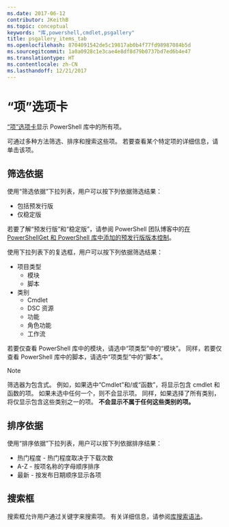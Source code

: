 ```yaml
---
ms.date: 2017-06-12
contributor: JKeithB
ms.topic: conceptual
keywords: "库,powershell,cmdlet,psgallery"
title: psgallery_items_tab
ms.openlocfilehash: 8704091542de5c19817ab0b4f77fd98987084b5d
ms.sourcegitcommit: 1a0a0928c1e3cae4e8df8d79b0737bd7ed6b4e47
ms.translationtype: HT
ms.contentlocale: zh-CN
ms.lasthandoff: 12/21/2017
---
```

# <a name="items-tab"></a>“项”选项卡

[“项”选项卡](https://www.powershellgallery.com/items)显示 PowerShell 库中的所有项。

可通过多种方法筛选、排序和搜索这些项。
若要查看某个特定项的详细信息，请单击该项。

## <a name="filter-by"></a>筛选依据

使用“筛选依据”下拉列表，用户可以按下列依据筛选结果：
* 包括预发行版
* 仅稳定版

若要了解“预发行版”和“稳定版”，请参阅 PowerShell 团队博客中的[在 PowerShellGet 和 PowerShell 库中添加的预发行版版本控制](https://blogs.msdn.microsoft.com/powershell/2017/12/05/prerelease-versioning-added-to-powershellget-and-powershell-gallery/)。

使用下拉列表下的复选框，用户可以按下列依据筛选结果：
* 项目类型
  - 模块
  - 脚本
* 类别
  - Cmdlet
  - DSC 资源
  - 功能
  - 角色功能
  - 工作流

若要仅查看 PowerShell 库中的模块，请选中“项类型”中的“模块”。
同样，若要仅查看 PowerShell 库中的脚本，请选中“项类型”中的“脚本”。

> [!NOTE]
> 筛选器为包含式。
> 例如，如果选中“Cmdlet”和/或“函数”，将显示包含 cmdlet 和函数的项。
> 如果未选中任何一个，则不会显示项。
> 同样，如果选择了所有类别，将仅显示包含这些类别之一的项。
> **不会显示不属于任何这些类别的项。**

## <a name="sort-by"></a>排序依据

使用“排序依据”下拉列表，用户可以按下列依据排序结果：
* 热门程度 - 热门程度取决于下载次数
* A-Z - 按项名称的字母顺序排序
* 最新 - 按发布日期顺序显示各项

## <a name="search-box"></a>搜索框

搜索框允许用户通过关键字来搜索项。
有关详细信息，请参阅[库搜索语法](psgallery_search_syntax.md)。
